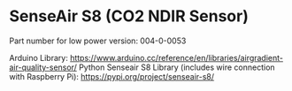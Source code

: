SenseAir S8 (CO2 NDIR Sensor)
================================

Part number for low power version: 004-0-0053

Arduino Library: https://www.arduino.cc/reference/en/libraries/airgradient-air-quality-sensor/
Python Senseair S8 Library (includes wire connection with Raspberry Pi): https://pypi.org/project/senseair-s8/
